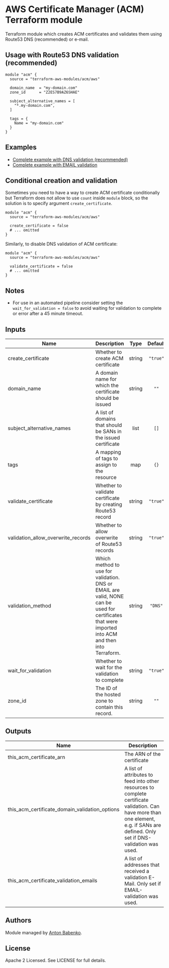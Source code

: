 # AWS Certificate Manager (ACM) Terraform module

Terraform module which creates ACM certificates and validates them using Route53 DNS (recommended) or e-mail.

## Usage with Route53 DNS validation (recommended)

```hcl
module "acm" {
  source = "terraform-aws-modules/acm/aws"

  domain_name  = "my-domain.com"
  zone_id      = "Z2ES7B9AZ6SHAE"

  subject_alternative_names = [
    "*.my-domain.com",
  ]

  tags = {
    Name = "my-domain.com"
  }
}
```

## Examples

* [Complete example with DNS validation (recommended)](https://github.com/terraform-aws-modules/terraform-aws-acm/tree/master/examples/complete-dns-validation)
* [Complete example with EMAIL validation](https://github.com/terraform-aws-modules/terraform-aws-acm/tree/master/examples/complete-email-validation)

## Conditional creation and validation

Sometimes you need to have a way to create ACM certificate conditionally but Terraform does not allow to use `count` inside `module` block, so the solution is to specify argument `create_certificate`.

```hcl
module "acm" {
  source = "terraform-aws-modules/acm/aws"

  create_certificate = false
  # ... omitted
}
```

Similarly, to disable DNS validation of ACM certificate:

```hcl
module "acm" {
  source = "terraform-aws-modules/acm/aws"

  validate_certificate = false
  # ... omitted
}
```

## Notes

* For use in an automated pipeline consider setting the `wait_for_validation = false` to avoid waiting for validation to complete or error after a 45 minute timeout.

<!-- BEGINNING OF PRE-COMMIT-TERRAFORM DOCS HOOK -->
## Inputs

| Name | Description | Type | Default | Required |
|------|-------------|:----:|:-----:|:-----:|
| create\_certificate | Whether to create ACM certificate | string | `"true"` | no |
| domain\_name | A domain name for which the certificate should be issued | string | `""` | no |
| subject\_alternative\_names | A list of domains that should be SANs in the issued certificate | list | `[]` | no |
| tags | A mapping of tags to assign to the resource | map | `{}` | no |
| validate\_certificate | Whether to validate certificate by creating Route53 record | string | `"true"` | no |
| validation\_allow\_overwrite\_records | Whether to allow overwrite of Route53 records | string | `"true"` | no |
| validation\_method | Which method to use for validation. DNS or EMAIL are valid, NONE can be used for certificates that were imported into ACM and then into Terraform. | string | `"DNS"` | no |
| wait\_for\_validation | Whether to wait for the validation to complete | string | `"true"` | no |
| zone\_id | The ID of the hosted zone to contain this record. | string | `""` | no |

## Outputs

| Name | Description |
|------|-------------|
| this\_acm\_certificate\_arn | The ARN of the certificate |
| this\_acm\_certificate\_domain\_validation\_options | A list of attributes to feed into other resources to complete certificate validation. Can have more than one element, e.g. if SANs are defined. Only set if DNS-validation was used. |
| this\_acm\_certificate\_validation\_emails | A list of addresses that received a validation E-Mail. Only set if EMAIL-validation was used. |

<!-- END OF PRE-COMMIT-TERRAFORM DOCS HOOK -->

## Authors

Module managed by [Anton Babenko](https://github.com/antonbabenko).

## License

Apache 2 Licensed. See LICENSE for full details.
